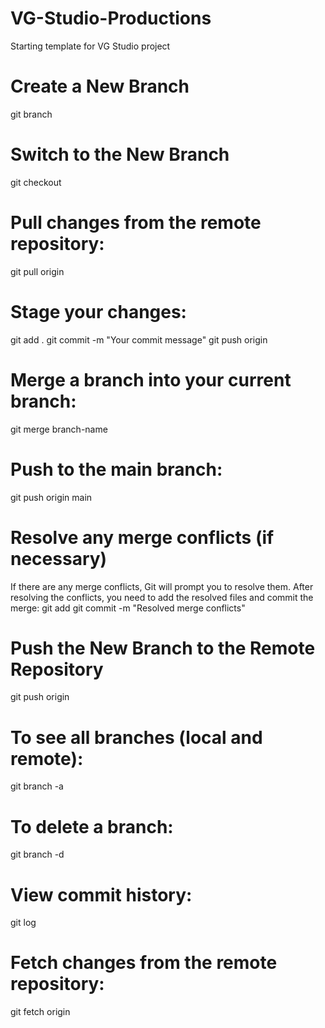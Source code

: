 # VG-Studio-Productions

Starting template for VG Studio project

# Create a New Branch
git branch <branch-name>

# Switch to the New Branch
git checkout <branch-name>

# Pull changes from the remote repository:
git pull origin <branch-name>

# Stage your changes:
git add .
git commit -m "Your commit message"
git push origin <branch-name>

# Merge a branch into your current branch:
git merge branch-name

# Push to the main branch:
git push origin main

# Resolve any merge conflicts (if necessary)
If there are any merge conflicts, Git will prompt you to resolve them. After resolving the conflicts, you need to add the resolved files and commit the merge:
git add <resolved-files>
git commit -m "Resolved merge conflicts"

# Push the New Branch to the Remote Repository
git push origin <branch-name>

# To see all branches (local and remote):
git branch -a

# To delete a branch:
git branch -d <branch-name>

# View commit history: 
git log


# Fetch changes from the remote repository:
git fetch origin

